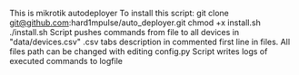 This is mikrotik autodeployer
To install this script:
    git clone git@github.com:hard1mpulse/auto_deployer.git
    chmod +x install.sh
    ./install.sh
Script pushes commands from file to all devices in "data/devices.csv"
.csv tabs description in commented first line in files.
All files path can be changed with editing config.py
Script writes logs of executed commands to logfile